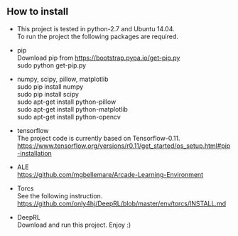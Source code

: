 ## How to install

- This project is tested in python-2.7 and Ubuntu 14.04.
  <br>
  To run the project the following packages are required.
  <br>
  
- pip
  <br>
  Download pip from https://bootstrap.pypa.io/get-pip.py
  <br>
  sudo python get-pip.py

- numpy, scipy, pillow, matplotlib
  <br>
  sudo pip install numpy
  <br>
  sudo pip install scipy
  <br>
  sudo apt-get install python-pillow
  <br>
  sudo apt-get install python-matplotlib
  <br>
  sudo apt-get install python-opencv

- tensorflow
  <br>
  The project code is currently based on Tensorflow-0.11.
  <br>
  https://www.tensorflow.org/versions/r0.11/get_started/os_setup.html#pip-installation
  
- ALE
  <br>
  https://github.com/mgbellemare/Arcade-Learning-Environment
  
- Torcs
  <br>
  See the following instruction.
  <br>
  https://github.com/only4hj/DeepRL/blob/master/env/torcs/INSTALL.md
  
- DeepRL
  <br>
  Download and run this project. Enjoy :)
  
